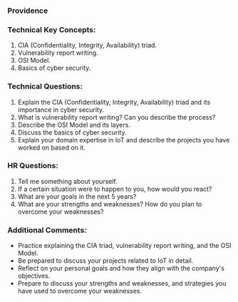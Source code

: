 ### Providence

### **Technical Key Concepts:**

1. CIA (Confidentiality, Integrity, Availability) triad.
2. Vulnerability report writing.
3. OSI Model.
4. Basics of cyber security.

### **Technical Questions:**

1. Explain the CIA (Confidentiality, Integrity, Availability) triad and its importance in cyber security.
2. What is vulnerability report writing? Can you describe the process?
3. Describe the OSI Model and its layers.
4. Discuss the basics of cyber security.
5. Explain your domain expertise in IoT and describe the projects you have worked on based on it.

### **HR Questions:**

1. Tell me something about yourself.
2. If a certain situation were to happen to you, how would you react?
3. What are your goals in the next 5 years?
4. What are your strengths and weaknesses? How do you plan to overcome your weaknesses?

### **Additional Comments:**

- Practice explaining the CIA triad, vulnerability report writing, and the OSI Model.
- Be prepared to discuss your projects related to IoT in detail.
- Reflect on your personal goals and how they align with the company's objectives.
- Prepare to discuss your strengths and weaknesses, and strategies you have used to overcome your weaknesses.
